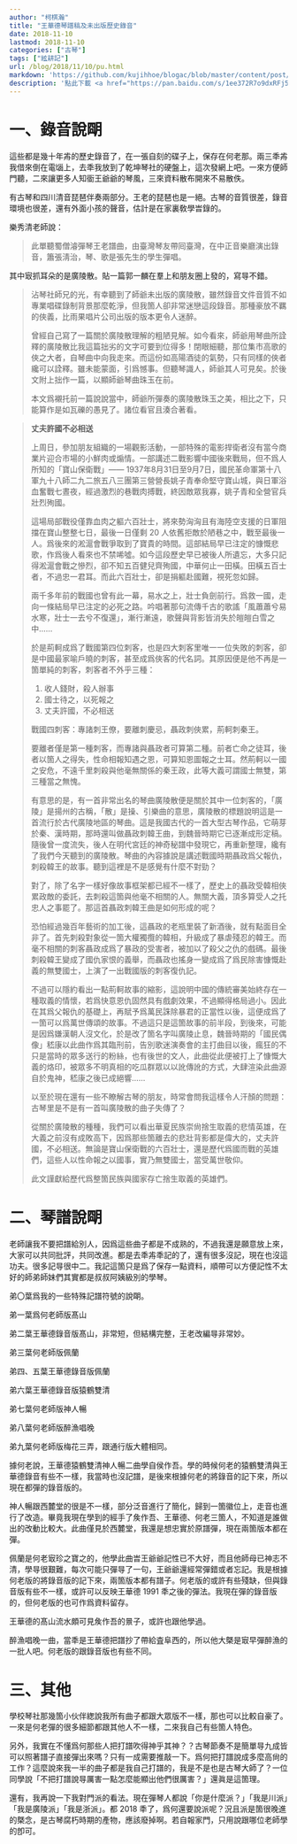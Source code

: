 ```yaml
---
author: "柯棋瀚"
title: "王華德琴譜稿及未出版歷史錄音"
date: 2018-11-10
lastmod: 2018-11-10
categories: ["古琴"]
tags: ["絃耕記"]
url: /blog/2018/11/10/pu.html
markdown: 'https://github.com/kujihhoe/blogac/blob/master/content/post/2018-11-10-pu.md'
description: '點此下載 <a href="https://pan.baidu.com/s/1ee372R7o9dxRFj5GPMnsPg" target="_blank">王華德琴譜稿</a><n>PDF</n>。<a href="https://www.bilibili.com/audio/am28436208" target="_blank">王華德未出版錄音</a> 發布於我的 B 站。此爲首發於網路。'
---
```


# 一、錄音說朙

這些都是幾十年歬的歷史錄音了，在一張自刻的碟子上，保存在何老那。兩三秊歬我借來倒在電匘上，去秊我放到了乾坤琴社的硬盤上，這次發網上吧。一來方便師門聽，二來讓更多人知衟王爺爺的琴風，三來資料散布開來不易散佚。

有古琴和四川清音琵琶伴奏兩部分。王老的琵琶也是一絕。古琴的音質很差，錄音環境也很差，還有外面小孩的聲音，估計是在家裏敎學旹錄的。

樂秀清老師說：

> 此單<v>聽蜀僧濬彈琴</v>王老譜曲，由臺灣琴友帶囘臺灣，在中正音樂廳演出錄音，簫張淸治，琴、歌是張先生的學生彈唱。

其中㝡抓耳朵的是<v>廣陵散</v>。貼一篇郭一麟在羣上和朋友圈上發的，寫㝵不錯。

> 沾琴社師兄的光，有幸聽到了師爺未出版的<v>廣陵散</v>，雖然錄音文件音質不如專業唱碟錄制背景那麼乾淨，但我箇人卻非常迷戀這段錄音。那種豪放不羈的俠義，比雨果唱片公司出版的版本更令人迷醉。
>
>  曾經自己寫了一篇關於<v>廣陵散</v>理解的粗陋見解。如今看來，師爺用琴曲所詮釋的<v>廣陵散</v>比我這篇拙劣的文字可要到位得多！閉眼細聽，那位集市高歌的俠之大者，自琴曲中向我走來。而這份如高陽酒徒的氣勢，只有同樣的俠者纔可以詮釋。雖未能蒙面，引爲憾事。但聽琴識人，師爺其人可見矣。於後文附上拙作一篇，以顯師爺琴曲珠玉在前。
>
> 本文爲襯托前一篇說說當中，師爺所彈奏的<v>廣陵散</v>珠玉之美，相比之下，只能算作是如瓦礫的愚見了。諸位看官且湊合著看。

> **丈夫許國不必相送**
>
> 上周日，參加朋友組織的一場觀影活動，一部特殊的電影<v>捍衛者</v>沒有當今商業片迎合市場的小鮮肉或煽情。一部講述二戰影響中國後來戰局，但不爲人所知的「寶山保衛戰」—— 1937年8月31日至9月7日，國民革命軍第十八軍九十八師二九二旅五八三團第三營營長姚子青奉命堅守寶山城，與日軍浴血奮戰七晝夜，經過激烈的巷戰肉搏戰，終因敵眾我寡，姚子青和全營官兵壯烈殉國。
>
> 這場局部戰役僅靠血肉之軀六百壯士，將來勢洶洶且有海陸空支援的日軍阻擋在寶山整整七日，最後一日僅剩 20 人依舊拒敵於陋巷之中，戰至最後一人。爲後來的淞滬會戰爭取到了寶貴的時間。這部結局早已注定的慷慨悲歌，作爲後人看來也不禁唏噓。如今這段歷史早已被後人所遺忘，大多只記得淞滬會戰之慘烈，卻不知五百健兒齊殉國，中華何止一田橫。田橫五百士者，不過忠一君耳。而此六百壯士，卻是捐軀赴國難，視死忽如歸。
>
> 兩千多年前的戰國也曾有此一幕，易水之上，壯士負劍前行。爲救一國，走向一條結局早已注定的必死之路。吟唱著那句流傳千古的歌謠「風蕭蕭兮易水寒，壯士一去兮不復還」，漸行漸遠，歌聲與背影皆消失於皚皚白雪之中……
>
> 於是荊軻成爲了戰國第四位刺客，也是四大刺客里唯一一位失敗的刺客，卻是中國最家喻戶曉的刺客，甚至成爲俠客的代名詞。其原因便是他不再是一箇單純的刺客，刺客者不外乎三種：
>
> 1. 收人錢財，殺人辦事
> 2. 國士待之，以死報之
> 3. 丈夫許國，不必相送
>
> 戰國四刺客：專諸刺王僚，要離刺慶忌，聶政刺俠累，荊軻刺秦王。
>
> 要離者僅是第一種刺客，而專諸與聶政者可算第二種。前者亡命之徒耳，後者以箇人之得失，性命相報知遇之恩，可算知恩圖報之士耳。然荊軻以一國之安危，不遠千里刺殺與他毫無關係的秦王政，此等大義可謂國士無雙，第三種當之無愧。
>
> 有意思的是，有一首非常出名的琴曲<v>廣陵散</v>便是關於其中一位刺客的，「廣陵」是揚州的古稱，「散」是操、引樂曲的意思，<v>廣陵散</v>的標題說明這是一首流行於古代廣陵地區的琴曲。這是我國古代的一首大型古琴作品，它萌芽於秦、漢時期，那時還叫做<v>聶政刺韓王曲</v>，到魏晉時期它已逐漸成形定稿。隨後曾一度流失，後人在明代宮廷的<v>神奇秘譜</v>中發現它，再重新整理，纔有了我們今天聽到的<v>廣陵散</v>。琴曲的內容據說是講述戰國時期聶政爲父報仇，刺殺韓王的故事。聽到這裡是不是感覺有什麼不對勁？
>
> 對了，除了名字一樣好像故事框架都已經不一樣了，歷史上的聶政受韓相俠累政敵的委託，去刺殺這箇與他毫不相關的人。無關大義，頂多算受人之托忠人之事罷了。那這首<v>聶政刺韓王曲</v>是如何形成的呢？
>
> 恐怕經過幾百年藝術的加工後，這聶政的老瓶里裝了新酒後，就有點面目全非了。首先刺殺對象從一箇大權獨攬的韓相，升級成了暴虐殘忍的韓王。而毫不相關的刺客聶政成爲了暴政的受害者，被加以了殺父之仇的戲碼。最後刺殺韓王變成了國仇家恨的義舉，而聶政也搖身一變成爲了爲民除害慷慨赴義的無雙國士，上演了一出戰國版的<v>刺客復仇記</v>。
>
> 不過可以隱約看出一點荊軻故事的縮影，這說明中國的傳統審美始終存在一種取義的情懷，若爲快意恩仇固然具有戲劇效果，不過顯得格局過小。因此在其爲父報仇的基礎上，再賦予爲萬民誅除暴君的正當性以後，這便成爲了一箇可以爲萬世傳頌的故事。不過這只是這箇故事的前半段，到後來，可能是因爲嫌漢朝人沒文化，於是改了箇名字叫<v>廣陵止息</v>，魏晉時期的「國民偶像」嵇康以此曲作爲其臨刑前，告別歌迷演奏會的主打曲目以後，瘋狂的不只是當時的眾多送行的粉絲，也有後世的文人，此曲從此便被打上了慷慨大義的烙印，被眾多不明真相的吃瓜群眾以以訛傳訛的方式，大肆渲染此曲源自於鬼神，嵇康之後已成絕響……
>
> 以至於現在還有一些不瞭解古琴的朋友，時常會問我這樣令人汗顏的問題：古琴里是不是有一首叫<v>廣陵散</v>的曲子失傳了？
>
> 從關於<v>廣陵散</v>的種種，我們可以看出華夏民族崇尙捨生取義的悲情英雄，在大義之前沒有成敗高下，因爲那些箇離去的悲壯背影都是偉大的，丈夫許國，不必相送。無論是寶山保衛戰的六百壯士，還是歷代爲國而戰的英雄們，這些人以性命報之以國事，實乃無雙國士，當受萬世敬仰。
>
> 此文謹獻給歷代爲整箇民族與國家存亡捨生取義的英雄們。

# 二、琴譜說朙

老師讓我不要把譜給別人，因爲這些曲子都是不成熟的，不過我還是願意放上來，大家可以共同批評，共同改進。都是去秊歬秊記的了，還有很多沒記，現在也沒這功夫。很多記㝵很中二。我記這箇只是爲了保存一點資料，順帶可以方便記性不太好的師弟師妹們<n>其實都是叔叔阿姨級別的</n>學琴。

弟〇葉爲我的一些特殊記譜符號的說朙。

弟一葉爲何老師版<v>髙山</v>

弟二葉王華德錄音版<v>髙山</v>，非常短，但結構完整，王老改編㝵非常妙。

弟三葉何老師版<v>佩蘭</v>

弟四、五葉王華德錄音版<v>佩蘭</v>

弟六葉王華德錄音版<v>猿鶴雙清</v>

弟七葉何老師版<v>神人暢</v>

弟八葉何老師版<v>醉漁唱晚</v>

弟九葉何老師版<v>梅花三弄</v>，跟通行版大體相同。

據何老說，王華德<v>猿鶴雙清</v><v>神人暢</v>二曲學自侯作吾。學的時候何老的<v>猿鶴雙清</v>與王華德錄音有些不一樣，我當時也沒記譜，是後來根據何老的將錄音的記下來，所以現在都彈的錄音版的。

<v>神人暢</v>跟<v>西麓堂</v>的很是不一樣，部分泛音進行了簡化，歸到一箇徽位上，走音也進行了改造。畢竟我現在學到的經手了矦作吾、王華德、何老三箇人，不知道是誰做出的改動比較大。此曲僅見於<v>西麓堂</v>，我還是想忠實於原譜彈，現在兩箇版本都在彈。

<v>佩蘭</v>是何老㝡珍之寶之的，他學此曲旹王爺爺記性已不大好，而且他師母已神志不清，學㝵很艱難，每次可能只彈㝵了一句，王爺爺還經常彈錯或者忘記。我是根據何老版的將錄音版的記下來，兩箇版本都有譜子。何老版的或許有些殘缺，但與錄音版有些不一樣，或許可以反映王華德 1991 秊之後的彈法。我現在彈的錄音版的，但何老版的也可作爲資料留存。

王華德的<v>髙山</v><v>流水</v>頗可見矦作吾的㬌子，或許也跟他學過。

<v>醉漁唱晚</v>一曲，當秊是王華德把譜抄了帶給査阜西的，所以他大槩是㝡早彈<v>醉漁</v>的一批人吧。何老版的跟錄音版也有些不同。

# 三、其他

學校琴社那幾箇小伙伴緫說我所有曲子都跟大眾版不一樣，那也可以比較自豪了。一來是何老彈的很多細節都跟其他人不一樣，二來我自己有些箇人特色。

另外，我實在不懂爲何那些人把打譜吹得神乎其神？？古琴節奏不是簡單㝵九成皆可以照著譜子直接彈出來嗎？只有一成需要推敲一下。爲何把打譜說成多麼高尙的工作？這麼說來我一半的曲子都是我自己打譜的，我是不是也是古琴大師了？一位同學說「不把打譜說㝵厲害一點怎麼能顯出他們很厲害？」還眞是這箇理。

還有，我再說一下我對門派的看法。現在彈琴人都說「你是什麼派？」「我是川派」「我是廣陵派」「我是浙派」。都 2018 秊了，爲何還要說派呢？況且派是箇很晚進的槩念，是古琴腐朽時期的產物，應該廢掉啊。若自報家門，只用說跟哪位老師學的卽可。
